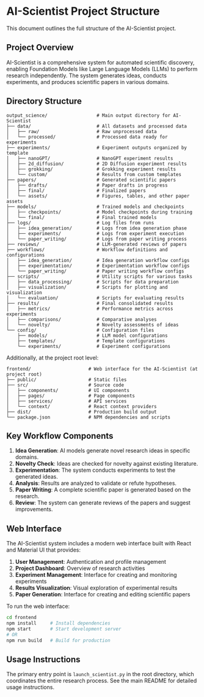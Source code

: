 # AI-Scientist Project Structure

This document outlines the full structure of the AI-Scientist project.

## Project Overview

AI-Scientist is a comprehensive system for automated scientific discovery, enabling Foundation Models like Large Language Models (LLMs) to perform research independently. The system generates ideas, conducts experiments, and produces scientific papers in various domains.

## Directory Structure

```
output_science/                  # Main output directory for AI-Scientist
├── data/                        # All datasets and processed data
│   ├── raw/                     # Raw unprocessed data
│   └── processed/               # Processed data ready for experiments
├── experiments/                 # Experiment outputs organized by template
│   ├── nanoGPT/                 # NanoGPT experiment results
│   ├── 2d_diffusion/            # 2D Diffusion experiment results
│   ├── grokking/                # Grokking experiment results
│   └── custom/                  # Results from custom templates
├── papers/                      # Generated scientific papers
│   ├── drafts/                  # Paper drafts in progress
│   ├── final/                   # Finalized papers
│   └── assets/                  # Figures, tables, and other paper assets
├── models/                      # Trained models and checkpoints
│   ├── checkpoints/             # Model checkpoints during training
│   └── final/                   # Final trained models
├── logs/                        # Log files from runs
│   ├── idea_generation/         # Logs from idea generation phase
│   ├── experiments/             # Logs from experiment execution
│   └── paper_writing/           # Logs from paper writing process
├── reviews/                     # LLM-generated reviews of papers
├── workflows/                   # Workflow definitions and configurations
│   ├── idea_generation/         # Idea generation workflow configs
│   ├── experimentation/         # Experimentation workflow configs
│   └── paper_writing/           # Paper writing workflow configs
├── scripts/                     # Utility scripts for various tasks
│   ├── data_processing/         # Scripts for data preparation
│   ├── visualization/           # Scripts for plotting and visualization
│   └── evaluation/              # Scripts for evaluating results
├── results/                     # Final consolidated results
│   ├── metrics/                 # Performance metrics across experiments
│   ├── comparisons/             # Comparative analyses
│   └── novelty/                 # Novelty assessments of ideas
└── config/                      # Configuration files
    ├── models/                  # LLM model configurations
    ├── templates/               # Template configurations
    └── experiments/             # Experiment configurations
```

Additionally, at the project root level:

```
frontend/                     # Web interface for the AI-Scientist (at project root)
├── public/                   # Static files
├── src/                      # Source code
│   ├── components/           # UI components
│   ├── pages/                # Page components
│   ├── services/             # API services
│   └── context/              # React context providers
├── dist/                     # Production build output
└── package.json              # NPM dependencies and scripts
```

## Key Workflow Components

1. **Idea Generation**: AI models generate novel research ideas in specific domains.
2. **Novelty Check**: Ideas are checked for novelty against existing literature.
3. **Experimentation**: The system conducts experiments to test the generated ideas.
4. **Analysis**: Results are analyzed to validate or refute hypotheses.
5. **Paper Writing**: A complete scientific paper is generated based on the research.
6. **Review**: The system can generate reviews of the papers and suggest improvements.

## Web Interface

The AI-Scientist system includes a modern web interface built with React and Material UI that provides:

1. **User Management**: Authentication and profile management
2. **Project Dashboard**: Overview of research activities
3. **Experiment Management**: Interface for creating and monitoring experiments
4. **Results Visualization**: Visual exploration of experimental results
5. **Paper Generation**: Interface for creating and editing scientific papers

To run the web interface:

```bash
cd frontend
npm install     # Install dependencies
npm start       # Start development server
# OR
npm run build   # Build for production
```

## Usage Instructions

The primary entry point is `launch_scientist.py` in the root directory, which coordinates the entire research process. See the main README for detailed usage instructions. 